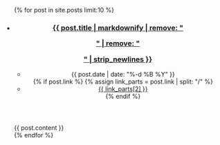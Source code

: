 ---
---

<ul>
{% for post in site.posts limit:10 %}
  <li>
    <article class="{{ post.categories }}">
      <header>
        <h3><a href="{{ post.url }}">{{ post.title | markdownify | remove: "<p>" | remove: "</p>" | strip_newlines }}</a></h3>
        <ul class="meta">
          <li>{{ post.date | date: "%-d %B %Y" }}</li>
          {% if post.link %}
            {% assign link_parts = post.link | split: "/" %}
            <li><a href="{{ post.link }}">{{ link_parts[2] }}</a></li>
          {% endif %}
        </ul>
      </header>
      {{ post.content }}
    </article>
  </li>
{% endfor %}
</ul>
